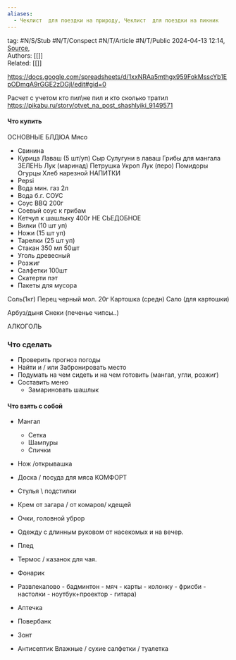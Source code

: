 ```yaml
---
aliases:
  - Чеклист  для поездки на природу, Чеклист  для поездки на пикник
---
```

tag: #N/S/Stub #N/T/Conspect #N/T/Article  #N/T/Public 
2024-04-13 12:14, [Source](),  
Authors: [[]]   
Related: [[]] 

https://docs.google.com/spreadsheets/d/1xxNRAa5mthgx959FokMsscYb1EpODmqA9rGGE2zDGjI/edit#gid=0

Расчет с учетом кто пил\не пил и  кто сколько тратил
https://pikabu.ru/story/otvet_na_post_shashlyiki_9149571
#### Что купить 
ОСНОВНЫЕ БЛДЮА
Мясо  
 - Свинина
 - Курица
Лаваш (5 шт/уп)
Сыр Сулугуни в лаваш
Грибы для мангала 
ЗЕЛЕНЬ
Лук (маринад)
Петрушка
Укроп
Лук (перо)
Помидоры
Огурцы
Хлеб нарезной
НАПИТКИ
- Pepsi
- Вода мин. газ 2л
- Вода б.г.
СОУС
- Соус BBQ 200г
- Соевый соус к грибам
- Кетчуп к шашлыку 400г
НЕ СЬЕДОБНОЕ
- Вилки (10 шт уп)
- Ножи (15 шт уп)
- Тарелки (25 шт уп)
- Стакан 350 мл 50шт
- Уголь древесный
- Розжиг
- Салфетки 100шт
- Скатерти пэт
- Пакеты для мусора

Соль(1кг)
Перец черный мол. 20г
Картошка (средн)
Сало (для картошки)

Арбуз/дыня
Снеки (печенье чипсы..)

АЛКОГОЛЬ

### Что сделать
- Проверить прогноз погоды
- Найти и / или  Забронировать место
- Подумать на чем сидеть и на чем готовить (мангал, угли, розжиг)
- Составить меню
	- Замариновать шашлык
#### Что взять с собой
- Мангал
	- Сетка
	- Шампуры
	- Спички
- Нож /открывашка
- Доска / посуда для мяса
КОМФОРТ
- Стулья \ подстилки
- Крем от загара / от комаров/ кдещей
- Очки, головной уброр
- Одежду с длинным руковом от насекомых и на вечер.
- Плед
- Термос / казанок для чая.


- Фонарик
- Развлекалово 
		- бадминтон
		- мяч
		- карты
		- колонку
		- фрисби
		- настолки
		- ноутбук+проектор
		- гитара)
- Аптечка
- Повербанк 
- Зонт
- Антисептик Влажные / сухие салфетки / туалетка
